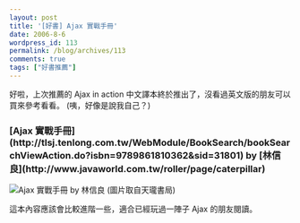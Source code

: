 ```yaml
---
layout: post
title: '[好書] Ajax 實戰手冊'
date: 2006-8-6
wordpress_id: 113
permalink: /blog/archives/113
comments: true
tags: ["好書推薦"]
---
```


好啦，上次推薦的 Ajax in action 中文譯本終於推出了，沒看過英文版的朋友可以買來參考看看。 (咦，好像是說我自己？)
<h3 style="clear: both;"> [Ajax 實戰手冊](http://tlsj.tenlong.com.tw/WebModule/BookSearch/bookSearchViewAction.do?isbn=9789861810362&sid=31801) by [林信良](http://www.javaworld.com.tw/roller/page/caterpillar)</h3>

![Ajax 實戰手冊 by 林信良](http://www.tenlong.com.tw/BookSearch/cover/02/resize/9789861810362.jpg)
(圖片取自天瓏書局)

這本內容應該會比較進階一些，適合已經玩過一陣子 Ajax 的朋友閱讀。
